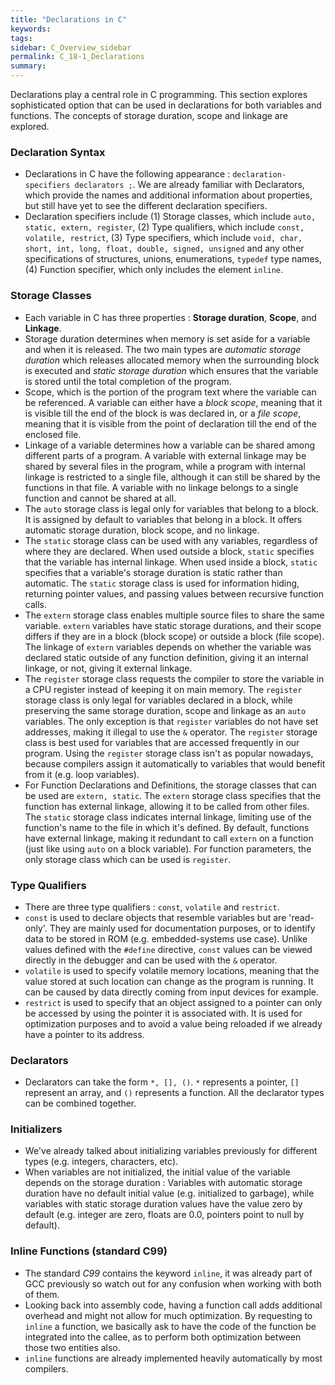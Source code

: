```yaml
---
title: "Declarations in C"
keywords:
tags:
sidebar: C_Overview_sidebar
permalink: C_18-1_Declarations
summary:
---
```


Declarations play a central role in C programming. This section explores sophisticated option that can be used in declarations for both variables and functions. The concepts of storage duration, scope and linkage are explored.
### Declaration Syntax
- Declarations in C have the following appearance : ```declaration-specifiers declarators ;```. We are already familiar with Declarators, which provide the names and additional information about properties, but still have yet to see the different declaration specifiers.
- Declaration specifiers include (1) Storage classes, which include ```auto, static, extern, register```, (2) Type qualifiers, which include ```const, volatile, restrict```, (3) Type specifiers, which include ```void, char, short, int, long, float, double, signed, unsigned``` and any other specifications of structures, unions, enumerations, ```typedef``` type names, (4) Function specifier, which only includes the element ```inline```.
### Storage Classes
- Each variable in C has three properties : **Storage duration**, **Scope**, and **Linkage**.
- Storage duration determines when memory is set aside for a variable and when it is released. The two main types are *automatic storage duration* which releases allocated memory when the surrounding block is executed and *static storage duration* which ensures that the variable is stored until the total completion of the program.
- Scope, which is the portion of the program text where the variable can be referenced. A variable can either have a *block scope*, meaning that it is visible till the end of the block is was declared in, or a *file scope*, meaning that it is visible from the point of declaration till the end of the enclosed file.
- Linkage of a variable determines how a variable can be shared among different parts of a program. A variable with external linkage may be shared by several files in the program, while a program with internal linkage is restricted to a single file, although it can still be shared by the functions in that file. A variable with no linkage belongs to a single function and cannot be shared at all.
- The ```auto``` storage class is legal only for variables that belong to a block. It is assigned by default to variables that belong in a block. It offers automatic storage duration, block scope, and no linkage.
- The ```static``` storage class can be used with any variables, regardless of where they are declared. When used outside a block, ```static``` specifies that the variable has internal linkage. When used inside a block, ```static``` specifies that a variable's storage duration is static rather than automatic. The ```static``` storage class is used for information hiding, returning pointer values, and passing values between recursive function calls.
- The ```extern``` storage class enables multiple source files to share the same variable. ```extern``` variables have static storage durations, and their scope differs if they are in a block (block scope) or outside a block (file scope). The linkage of ```extern``` variables depends on whether the variable was declared static outside of any function definition, giving it an internal linkage, or not, giving it external linkage.
- The ```register``` storage class requests the compiler to store the variable in a CPU register instead of keeping it on main memory. The ```register``` storage class is only legal for variables declared in a block, while preserving the same storage duration, scope and linkage as an ```auto``` variables. The only exception is that ```register``` variables do not have set addresses, making it illegal to use the ```&``` operator. The ```register``` storage class is best used for variables that are accessed frequently in our program. Using the ```register``` storage class isn't as popular nowadays, because compilers assign it automatically to variables that would benefit from it (e.g. loop variables).
- For Function Declarations and Definitions, the storage classes that can be used are ```extern, static```. The ```extern``` storage class specifies that the function has external linkage, allowing it to be called from other files. The ```static``` storage class indicates internal linkage, limiting use of the function's name to the file in which it's defined. By default, functions have external linkage, making it redundant to call ```extern``` on a function (just like using ```auto``` on a block variable). For function parameters, the only storage class which can be used is ```register```.

### Type Qualifiers
- There are three type qualifiers : ```const```, ```volatile``` and ```restrict```.
- ```const``` is used to declare objects that resemble variables but are 'read-only'. They are mainly used for documentation purposes, or to identify data to be stored in ROM (e.g. embedded-systems use case). Unlike values defined with the ```#define``` directive, ```const``` values can be viewed directly in the debugger and can be used with the ```&``` operator.
- ```volatile``` is used to specify volatile memory locations, meaning that the value stored at such location can change as the program is running. It can be caused by data directly coming from input devices for example.
- ```restrict``` is used to specify that an object assigned to a pointer can only be accessed by using the pointer it is associated with. It is used for optimization purposes and to avoid a value being reloaded if we already have a pointer to its address.

### Declarators
- Declarators can take the form ```*, [], ()```. ```*``` represents a pointer, ```[]``` represent an array, and ```()``` represents a function. All the declarator types can be combined together.

### Initializers
- We've already talked about initializing variables previously for different types (e.g. integers, characters, etc).
- When variables are not initialized, the initial value of the variable depends on the storage duration : Variables with automatic storage duration have no default initial value (e.g. initialized to garbage), while variables with static storage duration values have the value zero by default (e.g. integer are zero, floats are 0.0, pointers point to null by default).

### Inline Functions (standard C99)
- The standard *C99* contains the keyword ```inline```, it was already part of GCC previously so watch out for any confusion when working with both of them.
- Looking back into assembly code, having a function call adds additional overhead and might not allow for much optimization. By requesting to ```inline``` a function, we basically ask to have the code of the function be integrated into the callee, as to perform both optimization between those two entities also.
- ```inline``` functions are already implemented heavily automatically by most compilers.